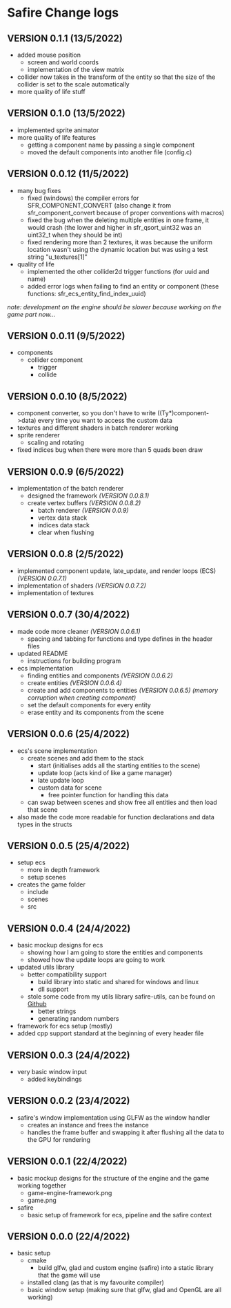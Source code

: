 # Safire Change logs

## VERSION 0.1.1 (13/5/2022)

* added mouse position
  * screen and world coords
  * implementation of the view matrix
* collider now takes in the transform of the entity so that the size of the collider is set to the scale automatically
* more quality of life stuff

## VERSION 0.1.0 (13/5/2022)

* implemented sprite animator
* more quality of life features
  * getting a component name by passing a single component
  * moved the default components into another file (config.c)

## VERSION 0.0.12 (11/5/2022)

* many bug fixes
  * fixed (windows) the compiler errors for SFR_COMPONENT_CONVERT (also change it from sfr_component_convert because of proper conventions with macros)
  * fixed the bug when the deleting multiple entities in one frame, it would crash (the lower and higher in sfr_qsort_uint32 was an uint32_t when they should be int)
  * fixed rendering more than 2 textures, it was because the uniform location wasn't using the dynamic location but was using a test string "u_textures[1]"  
* quality of life
  * implemented the other collider2d trigger functions (for uuid and name)
  * added error logs when failing to find an entity or component (these functions: sfr_ecs_entity_find_index_uuid)

*note: development on the engine should be slower because working on the game part now...*

## VERSION 0.0.11 (9/5/2022)

* components
  * collider component
    * trigger
    * collide

## VERSION 0.0.10 (8/5/2022)

* component converter, so you don't have to write ((Ty*)component->data) every time you want to access the custom data
* textures and different shaders in batch renderer working
* sprite renderer
  * scaling and rotating
* fixed indices bug when there were more than 5 quads been draw

## VERSION 0.0.9 (6/5/2022)

* implementation of the batch renderer
  * designed the framework *(VERSION 0.0.8.1)*
  * create vertex buffers *(VERSION 0.0.8.2)*
    * batch renderer *(VERSION 0.0.9)*
    * vertex data stack
    * indices data stack
    * clear when flushing

## VERSION 0.0.8 (2/5/2022)

* implemented component update, late_update, and render loops (ECS) *(VERSION 0.0.7.1)*
* implementation of shaders *(VERSION 0.0.7.2)*
* implementation of textures  

## VERSION 0.0.7 (30/4/2022)

* made code more cleaner *(VERSION 0.0.6.1)*
  * spacing and tabbing for functions and type defines in the header files
* updated README
  * instructions for building program
* ecs implementation
  * finding entities and components *(VERSION 0.0.6.2)*
  * create entities *(VERSION 0.0.6.4)*
  * create and add components to entities *(VERSION 0.0.6.5) (memory corruption when creating component)*
  * set the default components for every entity
  * erase entity and its components from the scene

## VERSION 0.0.6 (25/4/2022)

* ecs's scene implementation
  * create scenes and add them to the stack
    * start (initialises adds all the starting entities to the scene)
    * update loop (acts kind of like a game manager)
    * late update loop
    * custom data for scene
      * free pointer function for handling this data
  * can swap between scenes and show free all entities and then load that scene
* also made the code more readable for function declarations and data types in the structs

## VERSION 0.0.5 (25/4/2022)

* setup ecs
  * more in depth framework
  * setup scenes
* creates the game folder
  * include
  * scenes
  * src

## VERSION 0.0.4 (24/4/2022)

* basic mockup designs for ecs
  * showing how I am going to store the entities and components
  * showed how the update loops are going to work
* updated utils library
  * better compatibility support
    * build library into static and shared for windows and linux
    * dll support
  * stole some code from my utils library safire-utils, can be found on [Github](https://github.com/Oniup/Safire-Utils.git)
    * better strings
    * generating random numbers
* framework for ecs setup (mostly)
* added cpp support standard at the beginning of every header file

## VERSION 0.0.3 (24/4/2022)

* very basic window input
  * added keybindings

## VERSION 0.0.2 (23/4/2022)

* safire's window implementation using GLFW as the window handler
  * creates an instance and frees the instance
  * handles the frame buffer and swapping it after flushing all the data to the GPU for rendering

## VERSION 0.0.1 (22/4/2022)

* basic mockup designs for the structure of the engine and the game working together
  * game-engine-framework.png
  * game.png
* safire
  * basic setup of framework for ecs, pipeline and the safire context

## VERSION 0.0.0 (22/4/2022)

* basic setup
  * cmake
    * build glfw, glad and custom engine (safire) into a static library that the game will use
  * installed clang (as that is my favourite compiler)
  * basic window setup (making sure that glfw, glad and OpenGL are all working)
